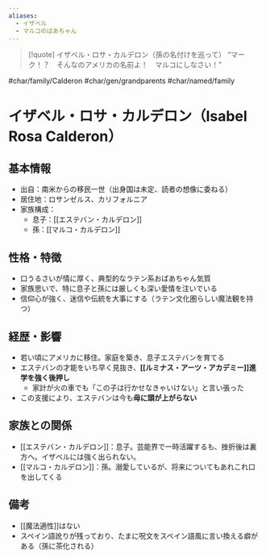 ```yaml
---
aliases:
  - イザベル
  - マルコのばあちゃん
---
```

> [!quote] イザベル・ロサ・カルデロン（孫の名付けを巡って）
“マーク！？　そんなのアメリカの名前よ！　マルコにしなさい！”  


 #char/family/Calderon  #char/gen/grandparents #char/named/family 
# イザベル・ロサ・カルデロン（Isabel Rosa Calderon）

## 基本情報
- 出自：南米からの移民一世（出身国は未定、読者の想像に委ねる）
- 居住地：ロサンゼルス、カリフォルニア
- 家族構成：
  - 息子：[[エステバン・カルデロン]]
  - 孫：[[マルコ・カルデロン]]

## 性格・特徴
- 口うるさいが情に厚く、典型的なラテン系おばあちゃん気質
- 家族思いで、特に息子と孫には厳しくも深い愛情を注いでいる
- 信仰心が強く、迷信や伝統を大事にする（ラテン文化圏らしい魔法観を持つ）

## 経歴・影響
- 若い頃にアメリカに移住。家庭を築き、息子エステバンを育てる
- エステバンの才能をいち早く見抜き、**[[ルミナス・アーツ・アカデミー]]進学を強く後押し**
    - 家計が火の車でも「この子は行かせなきゃいけない」と言い張った
- この支援により、エステバンは今も**母に頭が上がらない**

## 家族との関係
- [[エステバン・カルデロン]]：息子。芸能界で一時活躍するも、挫折後は裏方へ。イザベルには強く出られない。
- [[マルコ・カルデロン]]：孫。溺愛しているが、将来についてもあれこれ口を出してくる

## 備考
- [[魔法適性]]はない
- スペイン語訛りが残っており、たまに呪文をスペイン語風に言い換える癖がある（孫に茶化される）
